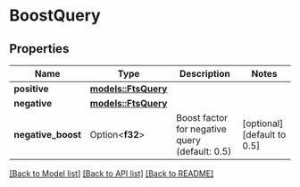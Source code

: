 # BoostQuery

## Properties

Name | Type | Description | Notes
------------ | ------------- | ------------- | -------------
**positive** | [**models::FtsQuery**](FtsQuery.md) |  | 
**negative** | [**models::FtsQuery**](FtsQuery.md) |  | 
**negative_boost** | Option<**f32**> | Boost factor for negative query (default: 0.5) | [optional][default to 0.5]

[[Back to Model list]](../README.md#documentation-for-models) [[Back to API list]](../README.md#documentation-for-api-endpoints) [[Back to README]](../README.md)



